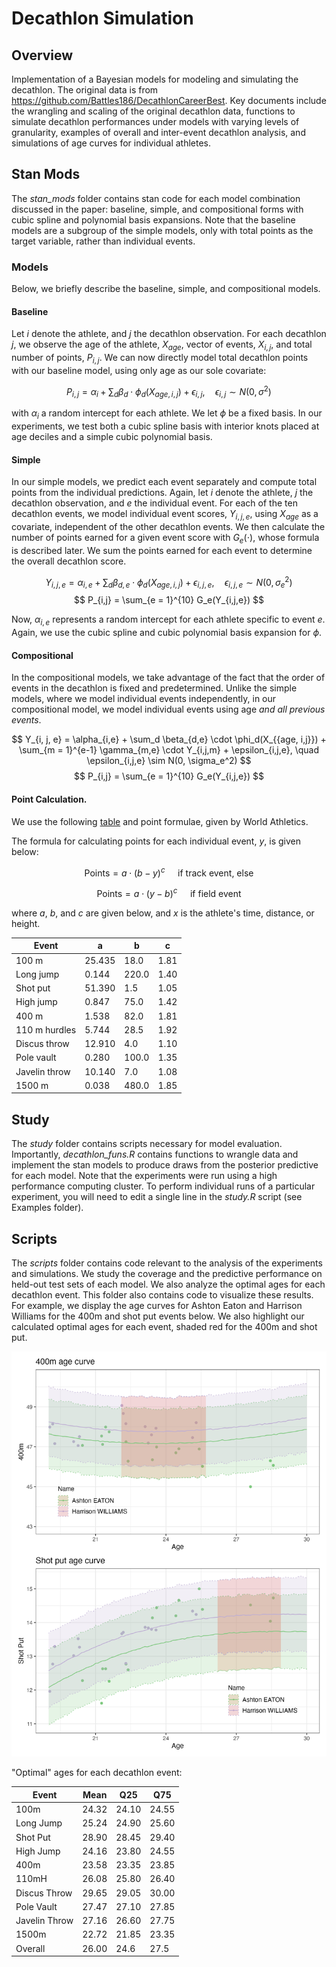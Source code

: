 # Decathlon Simulation

## Overview

Implementation of a Bayesian models for modeling and simulating the decathlon. The original data is from https://github.com/Battles186/DecathlonCareerBest. Key documents include the wrangling and scaling of the original decathlon data, functions to simulate decathlon performances under models with varying levels of granularity, examples of overall and inter-event decathlon analysis, and simulations of age curves for individual athletes.

## Stan Mods

The *stan_mods* folder contains stan code for each model combination discussed in the paper: baseline, simple, and compositional forms with cubic spline and polynomial basis expansions. Note that the baseline models are a subgroup of the simple models, only with total points as the target variable, rather than individual events. 

### Models

Below, we briefly describe the baseline, simple, and compositional models. 

#### Baseline

Let $i$ denote the athlete, and $j$ the decathlon observation. For each decathlon $j$, we observe the age of the athlete, $X_{age}$, vector of events, $X_{i,j}$, and total number of points, $P_{i,j}$. We can now directly model total decathlon points with our baseline model, using only age as our sole covariate:

$$
P_{i,j} = \alpha_i + \sum_d \beta_d \cdot \phi_d(X_{{age, i,j}})  + \epsilon_{i,j}, \quad \epsilon_{i,j} \sim N(0, \sigma^2)
$$

with $\alpha_i$ a random intercept for each athlete. We let $\phi$ be a fixed basis. In our experiments, we test both a cubic spline basis with interior knots placed at age deciles and a simple cubic polynomial basis.

#### Simple

In our simple models, we predict each event separately and compute total points from the individual predictions. 
Again, let $i$ denote the athlete, $j$ the decathlon observation, and $e$ the individual event.
For each of the ten decathlon events, we model individual event scores, $Y_{i,j,e}$, using $X_{age}$ as a covariate, independent of the other decathlon events.
We then calculate the number of points earned for a given event score with $G_e(\cdot)$, whose formula is described later. We sum the points earned for each event to determine the overall decathlon score. 

$$
Y_{i, j, e} = \alpha_{i,e} + \sum_d \beta_{d,e} \cdot \phi_d(X_{{age, i,j}})  + \epsilon_{i,j,e}, \quad \epsilon_{i,j,e} \sim N(0, \sigma_e^2) 
$$
$$
P_{i,j} = \sum_{e = 1}^{10} G_e(Y_{i,j,e})
$$

Now, $\alpha_{i,e}$ represents a random intercept for each athlete specific to event $e$. Again, we use the cubic spline and cubic polynomial basis expansion for $\phi$.

#### Compositional

In the compositional models, we take advantage of the fact that the order of events in the decathlon is fixed and predetermined. 
Unlike the simple models, where we model individual events independently, in our compositional model, we model individual events using age *and all previous events*.

$$
Y_{i, j, e} = \alpha_{i,e} + \sum_d \beta_{d,e} \cdot \phi_d(X_{{age, i,j}}) + \sum_{m = 1}^{e-1} \gamma_{m,e} \cdot Y_{i,j,m}  + \epsilon_{i,j,e}, \quad \epsilon_{i,j,e} \sim N(0, \sigma_e^2) 
$$
$$
P_{i,j} = \sum_{e = 1}^{10} G_e(Y_{i,j,e})
$$

#### Point Calculation.

We use the following [table](https://worldathletics.org/about-iaaf/documents/technical-information) and point formulae, given by World Athletics. 

The formula for calculating points for each individual event, $y$, is given below:

$$
\text{Points} =  a \cdot (b-y)^c \quad \text{ if track event, else}
$$

$$
\text{Points} =  a \cdot (y-b)^c \quad \text{ if field event}
$$

where $a$, $b$, and $c$ are given below, and $x$ is the athlete's time, distance, or height.

| Event         | a      | b     | c    |
|---------------|--------|-------|------|
| 100 m         | 25.435 | 18.0  | 1.81 |
| Long jump     | 0.144  | 220.0 | 1.40 |
| Shot put      | 51.390 | 1.5   | 1.05 |
| High jump     | 0.847  | 75.0  | 1.42 |
| 400 m         | 1.538  | 82.0  | 1.81 |
| 110 m hurdles | 5.744  | 28.5  | 1.92 |
| Discus throw  | 12.910 | 4.0   | 1.10 |
| Pole vault    | 0.280  | 100.0 | 1.35 |
| Javelin throw | 10.140 | 7.0   | 1.08 |
| 1500 m        | 0.038  | 480.0 | 1.85 |


## Study

The *study* folder contains scripts necessary for model evaluation. Importantly, *decathlon_funs.R* contains functions to wrangle data and implement the stan models to produce draws from the posterior predictive for each model. Note that the experiments were run using a high performance computing cluster. To perform individual runs of a particular experiment, you will need to edit a single line in the *study.R* script (see Examples folder).

## Scripts

The *scripts* folder contains code relevant to the analysis of the experiments and simulations. We study the coverage and the predictive performance on held-out test sets of each model. We also analyze the optimal ages for each decathlon event. This folder also contains code to visualize these results. For example, we display the age curves for Ashton Eaton and Harrison Williams for the 400m and shot put events below. We also highlight our calculated optimal ages for each event, shaded red for the 400m and shot put.

![age_curve](./images/age_curve_comp.png)


"Optimal" ages for each decathlon event:

| Event         | Mean  | Q25   | Q75   |
|---------------|-------|-------|-------|
| 100m          | 24.32 | 24.10 | 24.55 |
| Long Jump     | 25.24 | 24.90 | 25.60 |
| Shot Put      | 28.90 | 28.45 | 29.40 |
| High Jump     | 24.16 | 23.80 | 24.55 |
| 400m          | 23.58 | 23.35 | 23.85 |
| 110mH         | 26.08 | 25.80 | 26.40 |
| Discus Throw  | 29.65 | 29.05 | 30.00 |
| Pole Vault    | 27.47 | 27.10 | 27.85 |
| Javelin Throw | 27.16 | 26.60 | 27.75 |
| 1500m         | 22.72 | 21.85 | 23.35 |
| Overall       | 26.00 | 24.6  | 27.5  |


